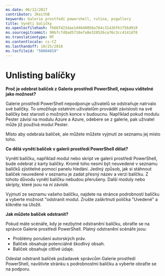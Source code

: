 ```yaml
---
ms.date: 06/12/2017
contributor: JKeithB
keywords: Galerie prostředí powershell, rutina, psgallery
title: Vynětí balíčky
ms.openlocfilehash: fb66fd23dae1d4640056a764c31426f61f56d910
ms.sourcegitcommit: 98b7cfd8ad5718efa8e320526ca76c3cc4141d78
ms.translationtype: MT
ms.contentlocale: cs-CZ
ms.lasthandoff: 10/25/2018
ms.locfileid: "50004019"
---
```

# <a name="unlisting-packages"></a>Unlisting balíčky

**Proč je odebrat balíček z Galerie prostředí PowerShell, nejsou viditelné jako možnost?**

Galerie prostředí PowerShell nepodporuje uživatelů se odstraňuje natrvalo své balíčky.
To umožňuje ostatním uživatelům provádět závislosti na své balíčky bez starostí o možných konce v budoucnu.
Například pokud modulu Pester závisí na modulu Azure a Azure, odebere se z galerie, pak uživatel může již používá modul Pester.

Místo aby odebrala balíček, ale můžete můžete vyjmutí ze seznamu jej místo toho.

**Co dělá vynětí balíček v galerii prostředí PowerShell dělat?**

Vynětí balíčku, například modul nebo skript ve galerii prostředí PowerShell, bude odebrat z karty balíčky. Kromě toho nesmí být neuvedené v seznamu balíčků zjistitelné pomocí panelu hledání.
Jediný způsob, jak si stáhnout balíček neuvedené v seznamu je zadat přesný název a verzi balíčku.
Z tohoto důvodu vynětí balíčku nebudou přerušeny. Další moduly nebo skripty, které jsou na ní závislé.

Vyjmutí ze seznamu vašeho balíčku, najdete na stránce podrobností balíčku a vyberte možnost "odstranit modul. Zrušte zaškrtnutí políčka "Uvedené" a klikněte na Uložit.

**Jak můžete balíček odstranit?**

Pokud máte scénáře, kdy je nezbytné odstranění balíčku, obraťte se na správce Galerie prostředí PowerShell.
Platný odstranění scénáře jsou:
- Problémy porušení autorských práv.
- Balíček obsahuje potenciálně škodlivý obsah.
- Balíček obsahuje citlivé údaje.

Odeslat odstranit balíček požadavek správcům Galerie prostředí PowerShell, navštivte stránku s podrobnostmi balíčku a vyberte obraťte se na podporu.

